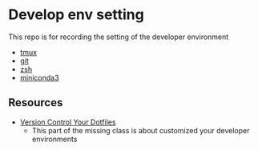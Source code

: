 # Develop env setting 
This repo is for recording the setting of the developer environment 



- [tmux](./tmux/README.md)
- [git](./git/README.md)
- [zsh](./zsh/README.md)
- [miniconda3](./miniconda3/README.md)

## Resources
- [Version Control Your Dotfiles](https://missing.csail.mit.edu/2019/dotfiles/)
  - This part of the missing class is about customized your developer environments    
